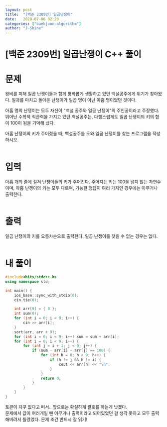 ```yaml
---
layout: post
title:  "[백준 2309번] 일곱난쟁이"
date:   2020-07-06 02:20
categories: ["baekjoon-algorithm"]
author: "J-Shine"
---
```

# \[백준 2309번] 일곱난쟁이 C++ 풀이
# 문제  

왕비를 피해 일곱 난쟁이들과 함께 평화롭게 생활하고 있던 백설공주에게 위기가 찾아왔다. 일과를 마치고 돌아온 난쟁이가 일곱 명이 아닌 아홉 명이었던 것이다.<br>

아홉 명의 난쟁이는 모두 자신이 "백설 공주와 일곱 난쟁이"의 주인공이라고 주장했다. 뛰어난 수학적 직관력을 가지고 있던 백설공주는, 다행스럽게도 일곱 난쟁이의 키의 합이 100이 됨을 기억해 냈다.<br>

아홉 난쟁이의 키가 주어졌을 때, 백설공주를 도와 일곱 난쟁이를 찾는 프로그램을 작성하시오.<br><br>

# 입력  

아홉 개의 줄에 걸쳐 난쟁이들의 키가 주어진다. 주어지는 키는 100을 넘지 않는 자연수이며, 아홉 난쟁이의 키는 모두 다르며, 가능한 정답이 여러 가지인 경우에는 아무거나 출력한다.<br><br>

# 출력  

일곱 난쟁이의 키를 오름차순으로 출력한다. 일곱 난쟁이를 찾을 수 없는 경우는 없다.<br><br>

# 내 풀이

```c++
#include<bits/stdc++.h>
using namespace std;

int main() {
	ios_base::sync_with_stdio(0);
	cin.tie(0);

	int arr[9] = { 0 };
	int sum(0);
	for (int i = 0; i < 9; i++) {
		cin >> arr[i];
	}
	sort(arr, arr + 9);
	for (int i = 0; i < 9; i++) sum = sum + arr[i];
	for (int i = 0; i < 9; i++) {
		for (int j = i + 1; j < 9; j++) {
			if (sum - arr[i] - arr[j] == 100) {
				for (int h = 0; h < 9; h++) {
					if (h != j && h != i) {
						cout << arr[h] << "\n";
					}
				}
				return 0;
			}
		}
	}
}
```
토큰이 자꾸 없다고 떠서.. 앞으로는 확실하게 괄호를 하는게 낫겠다.<br>
문제에서 값이 여러개일 땐 아무거나 출력이라고 되어있었던 걸 생각 못하고 모두 출력해버려서 틀렸었다. 문제 조건 반드시 잘 읽기!<br><br>
